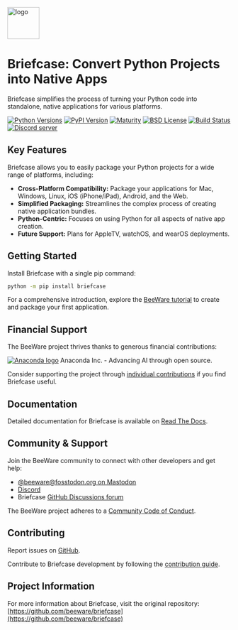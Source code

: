 [<img src="https://beeware.org/project/briefcase/briefcase.png" width="72" alt="logo" />](https://beeware.org/briefcase)

# Briefcase: Convert Python Projects into Native Apps

Briefcase simplifies the process of turning your Python code into standalone, native applications for various platforms.  

[![Python Versions](https://img.shields.io/pypi/pyversions/briefcase.svg)](https://pypi.python.org/pypi/briefcase)
[![PyPI Version](https://img.shields.io/pypi/v/briefcase.svg)](https://pypi.python.org/pypi/briefcase)
[![Maturity](https://img.shields.io/pypi/status/briefcase.svg)](https://pypi.python.org/pypi/briefcase)
[![BSD License](https://img.shields.io/pypi/l/briefcase.svg)](https://github.com/beeware/briefcase/blob/main/LICENSE)
[![Build Status](https://github.com/beeware/briefcase/workflows/CI/badge.svg?branch=main)](https://github.com/beeware/briefcase/actions)
[![Discord server](https://img.shields.io/discord/836455665257021440?label=Discord%20Chat&logo=discord&style=plastic)](https://beeware.org/bee/chat/)

## Key Features

Briefcase allows you to easily package your Python projects for a wide range of platforms, including:

*   **Cross-Platform Compatibility:** Package your applications for Mac, Windows, Linux, iOS (iPhone/iPad), Android, and the Web.
*   **Simplified Packaging:** Streamlines the complex process of creating native application bundles.
*   **Python-Centric:**  Focuses on using Python for all aspects of native app creation.
*   **Future Support:** Plans for AppleTV, watchOS, and wearOS deployments.

## Getting Started

Install Briefcase with a single pip command:

```bash
python -m pip install briefcase
```

For a comprehensive introduction, explore the [BeeWare tutorial](https://docs.beeware.org) to create and package your first application.

## Financial Support

The BeeWare project thrives thanks to generous financial contributions:

[![Anaconda logo](https://beeware.org/community/members/anaconda/anaconda-large.png)](https://anaconda.com/)
Anaconda Inc. - Advancing AI through open source.

Consider supporting the project through [individual contributions](https://beeware.org/community/members/) if you find Briefcase useful.

## Documentation

Detailed documentation for Briefcase is available on [Read The Docs](https://briefcase.readthedocs.io).

## Community & Support

Join the BeeWare community to connect with other developers and get help:

*   [@beeware@fosstodon.org on Mastodon](https://fosstodon.org/@beeware)
*   [Discord](https://beeware.org/bee/chat/)
*   Briefcase [GitHub Discussions forum](https://github.com/beeware/briefcase/discussions)

The BeeWare project adheres to a [Community Code of Conduct](https://beeware.org/community/behavior/).

## Contributing

Report issues on [GitHub](https://github.com/beeware/briefcase/issues).

Contribute to Briefcase development by following the [contribution guide](https://briefcase.readthedocs.io/en/latest/how_to/contribute/index.html).

## Project Information

For more information about Briefcase, visit the original repository: [https://github.com/beeware/briefcase](https://github.com/beeware/briefcase)